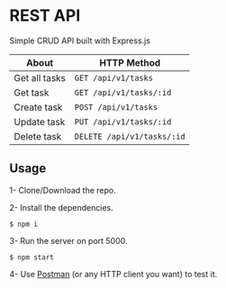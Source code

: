 # REST API

Simple CRUD API built with Express.js

| About         | HTTP Method                |
| ------------- | -------------------------- |
| Get all tasks | `GET /api/v1/tasks`        |
| Get task      | `GET /api/v1/tasks/:id`    |
| Create task   | `POST /api/v1/tasks`       |
| Update task   | `PUT /api/v1/tasks/:id`    |
| Delete task   | `DELETE /api/v1/tasks/:id` |

## Usage

1- Clone/Download the repo.

2- Install the dependencies.

```
$ npm i
```

3- Run the server on port 5000.

```
$ npm start
```

4- Use [Postman](https://www.postman.com/) (or any HTTP client you want) to test it.
